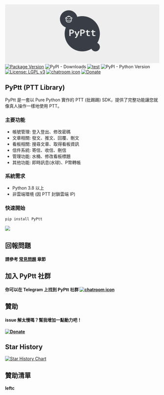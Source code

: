 ![](https://raw.githubusercontent.com/PttCodingMan/PyPtt/master/logo/facebook_cover_photo_2.png)
[![Package Version](https://img.shields.io/pypi/v/PyPtt.svg)](https://pypi.python.org/pypi/PyPtt)
![PyPI - Downloads](https://img.shields.io/pypi/dm/PyPtt)
[![test](https://github.com/PyPtt/PyPtt/actions/workflows/test.yml/badge.svg)](https://github.com/PyPtt/PyPtt/actions/workflows/test.yml)
![PyPI - Python Version](https://img.shields.io/pypi/pyversions/PyPtt)
[![License: LGPL v3](https://img.shields.io/badge/License-LGPL%20v3-blue.svg)](https://www.gnu.org/licenses/lgpl-3.0)
[![chatroom icon](https://patrolavia.github.io/telegram-badge/chat.png)](https://t.me/PyPtt)
[![Donate](https://img.shields.io/badge/Donate-PayPal-green.svg)](http://paypal.me/CodingMan)

## PyPtt (PTT Library)

PyPtt 是一套以 Pure Python 實作的 PTT (批踢踢) SDK，提供了完整功能讓您就像真人操作一樣地使用 PTT。

### 主要功能
- 帳號管理: 登入登出、修改密碼
- 文章相關: 發文、推文、回覆、刪文
- 看板相關: 搜尋文章、取得看板資訊
- 信件系統: 寄信、收信、刪信
- 管理功能: 水桶、修改看板標題
- 其他功能: 即時訊息(水球)、P幣轉帳

### 系統需求
- Python 3.8 以上
- 非雲端環境 (因 PTT 封鎖雲端 IP)

### 快速開始
```bash
pip install PyPtt
```
<img src="https://raw.githubusercontent.com/PyPtt/PyPtt/master/docs/_static/login_1.0.gif" width="560">

## 回報問題
#### 請參考 [常見問題](https://pyptt.cc/faq.html) 章節

## 加入 PyPtt 社群
#### 你可以在 Telegram 上找到 PyPtt 社群 [![chatroom icon](https://patrolavia.github.io/telegram-badge/chat.png)](https://t.me/PyPtt)

## 贊助
#### issue 解太慢嗎？幫我增加一點動力吧！
####
#### [![Donate](https://img.shields.io/badge/Donate-PayPal-green.svg)](http://paypal.me/CodingMan)

## Star History

[![Star History Chart](https://codingman.cc/images/star_history.svg)](https://www.star-history.com/#PyPtt/PyPtt&Date)

## 贊助清單

#### leftc

